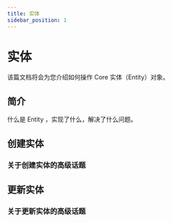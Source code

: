 ```yaml
---
title: 实体
sidebar_position: 1
---
```

# 实体
该篇文档将会为您介绍如何操作 Core 实体（Entity）对象。
## 简介
什么是 Entity ，实现了什么，解决了什么问题。
## 创建实体
### 关于创建实体的高级话题

## 更新实体
### 关于更新实体的高级话题
